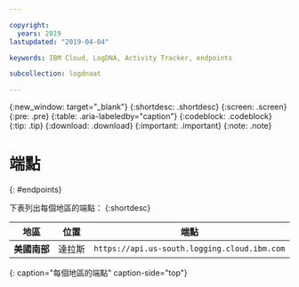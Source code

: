 ```yaml
---

copyright:
  years: 2019
lastupdated: "2019-04-04"

keywords: IBM Cloud, LogDNA, Activity Tracker, endpoints

subcollection: logdnaat

---
```


{:new_window: target="_blank"}
{:shortdesc: .shortdesc}
{:screen: .screen}
{:pre: .pre}
{:table: .aria-labeledby="caption"}
{:codeblock: .codeblock}
{:tip: .tip}
{:download: .download}
{:important: .important}
{:note: .note}

# 端點
{: #endpoints}

下表列出每個地區的端點：
{:shortdesc}


| 地區                | 位置  |  端點                                          |
|-----------------------|-----------|----------------------------------------------------|
| **美國南部**          | 達拉斯    | `https://api.us-south.logging.cloud.ibm.com`       |
{: caption="每個地區的端點" caption-side="top"} 

